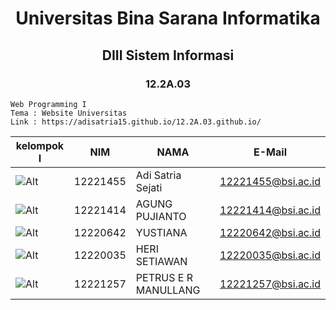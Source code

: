 
<h1 align="center">Universitas Bina Sarana Informatika</h1>
<h2 align="center">DIII Sistem Informasi</h2>
<h3 align="center">12.2A.03</h3>

```
Web Programming I
Tema : Website Universitas
Link : https://adisatria15.github.io/12.2A.03.github.io/
```

|kelompok I                                                                                      | NIM      | NAMA                 | E-Mail             |
-------------------------------------------------------------------------------------------------| -------- | -------------------- | ------------------ |
![Alt](https://em-content.zobj.net/source/microsoft-teams/337/man-student_1f468-200d-1f393.png)  | 12221455 | Adi Satria Sejati    | 12221455@bsi.ac.id |
![Alt](https://em-content.zobj.net/source/microsoft-teams/337/man-student_1f468-200d-1f393.png)  | 12221414 | AGUNG PUJIANTO	     | 12221414@bsi.ac.id |
![Alt](https://em-content.zobj.net/source/microsoft-teams/337/woman-student_1f469-200d-1f393.png)| 12220642 | YUSTIANA             | 12220642@bsi.ac.id |
![Alt](https://em-content.zobj.net/source/microsoft-teams/337/man-student_1f468-200d-1f393.png)  | 12220035 | HERI SETIAWAN        | 12220035@bsi.ac.id |
![Alt](https://em-content.zobj.net/source/microsoft-teams/337/man-student_1f468-200d-1f393.png)  | 12221257 | PETRUS E R MANULLANG | 12221257@bsi.ac.id |
